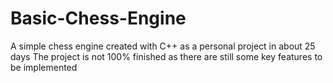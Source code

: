 # Basic-Chess-Engine
A simple chess engine created with C++ as a personal project in about 25 days
The project is not 100% finished as there are still some key features to be implemented
